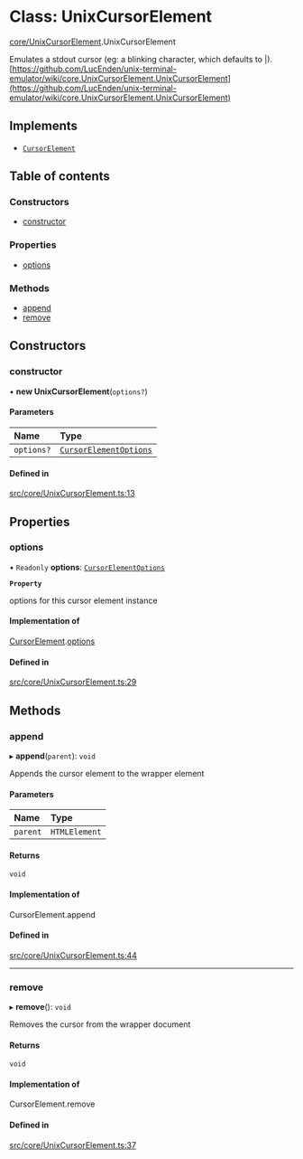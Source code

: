 # Class: UnixCursorElement

[core/UnixCursorElement](../wiki/core.UnixCursorElement).UnixCursorElement

Emulates a stdout cursor (eg: a blinking character, which defaults to |).
[https://github.com/LucEnden/unix-terminal-emulator/wiki/core.UnixCursorElement.UnixCursorElement](https://github.com/LucEnden/unix-terminal-emulator/wiki/core.UnixCursorElement.UnixCursorElement)

## Implements

- [`CursorElement`](../wiki/types.CursorElement.CursorElement)

## Table of contents

### Constructors

- [constructor](../wiki/core.UnixCursorElement.UnixCursorElement#constructor)

### Properties

- [options](../wiki/core.UnixCursorElement.UnixCursorElement#options)

### Methods

- [append](../wiki/core.UnixCursorElement.UnixCursorElement#append)
- [remove](../wiki/core.UnixCursorElement.UnixCursorElement#remove)

## Constructors

### constructor

• **new UnixCursorElement**(`options?`)

#### Parameters

| Name | Type |
| :------ | :------ |
| `options?` | [`CursorElementOptions`](../wiki/types.CursorElementOptions.CursorElementOptions) |

#### Defined in

[src/core/UnixCursorElement.ts:13](https://github.com/LucEnden/unix-terminal-emulator/blob/6aefb78/src/core/UnixCursorElement.ts#L13)

## Properties

### options

• `Readonly` **options**: [`CursorElementOptions`](../wiki/types.CursorElementOptions.CursorElementOptions)

**`Property`**

options for this cursor element instance

#### Implementation of

[CursorElement](../wiki/types.CursorElement.CursorElement).[options](../wiki/types.CursorElement.CursorElement#options)

#### Defined in

[src/core/UnixCursorElement.ts:29](https://github.com/LucEnden/unix-terminal-emulator/blob/6aefb78/src/core/UnixCursorElement.ts#L29)

## Methods

### append

▸ **append**(`parent`): `void`

Appends the cursor element to the wrapper element

#### Parameters

| Name | Type |
| :------ | :------ |
| `parent` | `HTMLElement` |

#### Returns

`void`

#### Implementation of

CursorElement.append

#### Defined in

[src/core/UnixCursorElement.ts:44](https://github.com/LucEnden/unix-terminal-emulator/blob/6aefb78/src/core/UnixCursorElement.ts#L44)

___

### remove

▸ **remove**(): `void`

Removes the cursor from the wrapper document

#### Returns

`void`

#### Implementation of

CursorElement.remove

#### Defined in

[src/core/UnixCursorElement.ts:37](https://github.com/LucEnden/unix-terminal-emulator/blob/6aefb78/src/core/UnixCursorElement.ts#L37)
